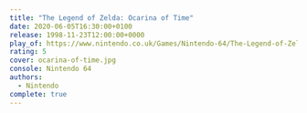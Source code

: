 ```yaml
---
title: "The Legend of Zelda: Ocarina of Time"
date: 2020-06-05T16:30:00+0100
release: 1998-11-23T12:00:00+0000
play_of: https://www.nintendo.co.uk/Games/Nintendo-64/The-Legend-of-Zelda-Ocarina-of-Time-269536.html
rating: 5
cover: ocarina-of-time.jpg
console: Nintendo 64
authors:
  - Nintendo
complete: true
---
```

